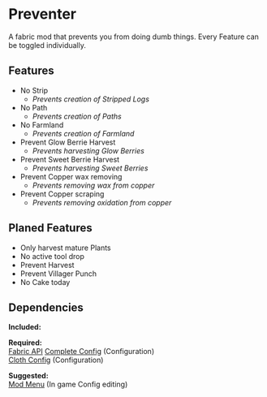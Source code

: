 # Preventer

A fabric mod that prevents you from doing dumb things.
Every Feature can be toggled individually.

## **Features**
- No Strip
  - _Prevents creation of Stripped Logs_
- No Path
  - _Prevents creation of Paths_
- No Farmland
  - _Prevents creation of Farmland_
- Prevent Glow Berrie Harvest
  - _Prevents harvesting Glow Berries_
- Prevent Sweet Berrie Harvest
  - _Prevents harvesting Sweet Berries_
- Prevent Copper wax removing
  - _Prevents removing wax from copper_
- Prevent Copper scraping
  - _Prevents removing oxidation from copper_

## Planed Features
- Only harvest mature Plants
- No active tool drop
- Prevent Harvest
- Prevent Villager Punch
- No Cake today

## Dependencies
**Included:**  


**Required:**  
[Fabric API](https://github.com/FabricMC/fabric)
[Complete Config](https://gitlab.com/Lortseam/completeconfig) (Configuration)\
[Cloth Config](https://github.com/shedaniel/cloth-config) (Configuration)

**Suggested:**  
[Mod Menu](https://github.com/TerraformersMC/ModMenu) (In game Config editing)
